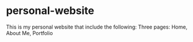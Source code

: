 # personal-website
This is my personal website that include the following:
Three pages: Home, About Me, Portfolio